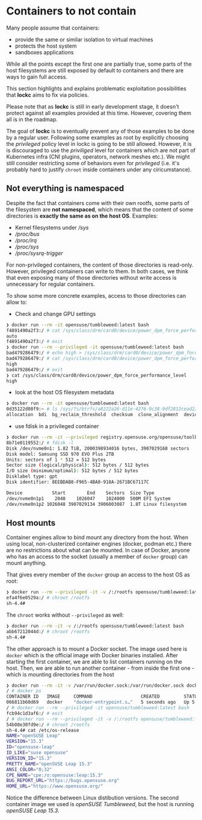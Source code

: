 # Containers to not contain

Many people assume that containers:

- provide the same or similar isolation to virtual machines
- protects the host system
- sandboxes applications

While all the points except the first one are partially true, some parts of the
host filesystems are still exposed by default to containers and there are ways to
gain full access.

This section highlights and explains problematic exploitation possibilities
that **lockc** aims to fix via policies.

Please note that as **lockc** is still in early development stage, it doesn't
protect against all examples provided at this time. However, covering them all
is in the roadmap.

The goal of **lockc** is to eventually prevent any of those examples to be done
by a regular user. Following some examples as root by explicitly choosing the
*privileged* policy level in lockc is going to be still allowed. However, it is
is discouraged to use the *priviliged* level for containers which are not part
of Kubernetes infra (CNI plugins, operators, network meshes etc.). We might
still consider restricting some of behaviors even for *privileged* (i.e. it's
probably hard to justify `chroot` inside containers under any ciricumstance).

## Not everything is namespaced

Despite the fact that containers come with their own rootfs, some parts of the
filesystem are **not namespaced**, which means that the content of some
directories is **exactly the same as on the host OS**. Examples:

- Kernel filesystems under */sys*
- */proc/bus*
- */proc/irq*
- */proc/sys*
- */proc/sysrq-trigger*

For non-privileged containers, the content of those directories is read-only.
However, privileged containers can write to them. In both cases, we think that
even exposing many of those directories without write access is unnecessary
for regular containers.

To show some more concrete examples, access to those directories can allow to:

- Check and change GPU settings

```bash
❯ docker run --rm -it opensuse/tumbleweed:latest bash
f4891490a2f3:/ # cat /sys/class/drm/card0/device/power_dpm_force_performance_level
auto
f4891490a2f3:/ # exit
❯ docker run --rm --privileged -it opensuse/tumbleweed:latest bash
bad479286479:/ # echo high > /sys/class/drm/card0/device/power_dpm_force_performance_level
bad479286479:/ # cat /sys/class/drm/card0/device/power_dpm_force_performance_level
high
bad479286479:/ # exit
❯ cat /sys/class/drm/card0/device/power_dpm_force_performance_level
high
```

- look at the host OS filesystem metadata

```bash
❯ docker run --rm -it opensuse/tumbleweed:latest bash
0d35122d08f9:~ # ls /sys/fs/btrfs/a8222a26-d11e-4276-9c38-9df2812cead2/
allocation  bdi  bg_reclaim_threshold  checksum  clone_alignment  devices  devinfo  exclusive_operation  features  generation  label  metadata_uuid  nodesize  qgroups  quota_override  read_policy  sectorsize
```

- use fdisk in a privileged container

```bash
❯ docker run --rm -it --privileged registry.opensuse.org/opensuse/toolbox:latest bash
8b71e0119552:/ # fdisk -l
Disk /dev/nvme0n1: 1.82 TiB, 2000398934016 bytes, 3907029168 sectors
Disk model: Samsung SSD 970 EVO Plus 2TB
Units: sectors of 1 * 512 = 512 bytes
Sector size (logical/physical): 512 bytes / 512 bytes
I/O size (minimum/optimal): 512 bytes / 512 bytes
Disklabel type: gpt
Disk identifier: 8EEBDAB8-F965-4BA0-918A-2671BC67117C

Device           Start        End    Sectors  Size Type
/dev/nvme0n1p1    2048    1026047    1024000  500M EFI System
/dev/nvme0n1p2 1026048 3907029134 3906003087  1.8T Linux filesystem
```

## Host mounts

Container engines allow to bind mount any directory from the host. When using
local, non-clusterized container engines (docker, podman etc.) there are no
restrictions about what can be mounted. In case of Docker, anyone who has an
access to the socket (usually a member of `docker` group) can mount anything.

That gives every member of the `docker` group an access to the host OS as root:

```bash
❯ docker run --rm --privileged -it -v /:/rootfs opensuse/tumbleweed:latest bash
efa4f6e0529a:/ # chroot /rootfs
sh-4.4#
```

The `chroot` works without `--privileged` as well:

```bash
❯ docker run --rm -it -v /:/rootfs opensuse/tumbleweed:latest bash
abb67212044d:/ # chroot /rootfs
sh-4.4#
```

The other approach is to mount a Docker socket. The image used here is `docker`
which is the official image with Docker binaries installed. After starting the
first container, we are able to list containers running on the host. Then, we
are able to run another container - from inside the first one - which is
mounting directories from the host

```bash
❯ docker run --rm -it -v /var/run/docker.sock:/var/run/docker.sock docker sh
/ # docker ps
CONTAINER ID   IMAGE     COMMAND                  CREATED         STATUS         PORTS     NAMES
066811b60d69   docker    "docker-entrypoint.s…"   5 seconds ago   Up 5 seconds             suspicious_liskov
/ # docker run --rm --privileged -it opensuse/tumbleweed:latest bash
fcb94c1d3af6:/ # exit
/ # docker run --rm --privileged -it -v /:/rootfs opensuse/tumbleweed:latest bash
54b08e30fd9e:/ # chroot /rootfs
sh-4.4# cat /etc/os-release
NAME="openSUSE Leap"
VERSION="15.3"
ID="opensuse-leap"
ID_LIKE="suse opensuse"
VERSION_ID="15.3"
PRETTY_NAME="openSUSE Leap 15.3"
ANSI_COLOR="0;32"
CPE_NAME="cpe:/o:opensuse:leap:15.3"
BUG_REPORT_URL="https://bugs.opensuse.org"
HOME_URL="https://www.opensuse.org/"
```

Notice the difference between Linux distibution versions. The second container
image we used is *openSUSE Tumbleweed*, but the host is running
*openSUSE Leap 15.3*.
